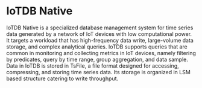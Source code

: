 # IoTDB Native
IoTDB Native is a specialized database management system for time series data generated by a network of IoT devices with low computational power. It targets a workload that has high-frequency data write, large-volume data storage, and complex analytical queries. IoTDB supports queries that are common in monitoring and collecting metrics in IoT devices, namely filtering by predicates, query by time range, group aggregation, and data sample. Data in IoTDB is stored in TsFile, a file format designed for accessing, compressing, and storing time series data. Its storage is organized in LSM based structure catering to write throughput.
